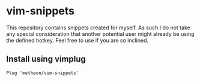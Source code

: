 # vim-snippets

This repository contains snippets created for myself. As such I do not take any
special consideration that another potential user might already be using the
defined hotkey. Feel free to use if you are so inclined.

## Install using vimplug

    Plug 'metheon/vim-snippets'
